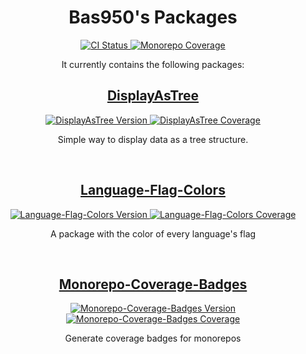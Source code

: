 <h1 align="center">
	Bas950's Packages
</h1>
<div align="center">
	<!-- badges -->
	<a href="https://github.com/Bas950/packages/actions/workflows/CI.yml">
		<img src="https://img.shields.io/github/actions/workflow/status/Bas950/packages/CI.yml?label=Test%20Packages&logo=github" alt="CI Status"/>
	</a>
	<a href="https://github.com/Bas950/packages">
		<img src="https://img.shields.io/badge/coverage-98.84%25-success.svg?placeholder=$coverage-url$&logo=vitest&style=flat" alt="Monorepo Coverage"/>
	</a>
</div>
<p align="center">
	It currently contains the following packages:
</p>

<!-- DisplayAsTree -->
<h2 align="center">
	<a href="https://github.com/Bas950/packges/tree/main/packages/DisplayAsTree">
		DisplayAsTree
	</a>
</h2>
<div align="center">
	<!-- badges -->
	<a href="https://www.npmjs.com/package/displayastree">
		<img src="https://img.shields.io/npm/v/displayastree.svg?logo=npm" alt="DisplayAsTree Version"/>
		<img src="https://img.shields.io/badge/coverage-unknown-informational.svg?placeholder=$coverage-url$/packages/DisplayAsTree&logo=vitest&style=flat" alt="DisplayAsTree Coverage"/>
	</a>
</div>
<p align="center">
  Simple way to display data as a tree structure.
<p>

<br/>
<!-- Language-Flag-Colors -->
<h2 align="center">
	<a href="https://github.com/Bas950/packages/tree/main/packages/Language-Flag-Colors">
		Language-Flag-Colors
	</a>
</h2>
<div align="center">
	<!-- badges -->
	<a href="https://www.npmjs.com/package/language-flag-colors">
		<img src="https://img.shields.io/npm/v/language-flag-colors.svg?logo=npm" alt="Language-Flag-Colors Version"/>
		<img src="https://img.shields.io/badge/coverage-64.61%25-critical.svg?placeholder=$coverage-url$/packages/Language-Flag-Colors&logo=vitest&style=flat" alt="Language-Flag-Colors Coverage"/>
	</a>
</div>
<p align="center">
  A package with the color of every language's flag
<p>

<br/>
<!-- Monorepo-Coverage-Badges -->
<h2 align="center">
	<a href="https://github.com/Bas950/packages/tree/main/packages/Monorepo-Coverage-Badges">
		Monorepo-Coverage-Badges
	</a>
</h2>
<div align="center">
	<!-- badges -->
	<a href="https://www.npmjs.com/package/monorepo-coverage-badges">
		<img src="https://img.shields.io/npm/v/monorepo-coverage-badges.svg?logo=npm" alt="Monorepo-Coverage-Badges Version"/>
		<img src="https://img.shields.io/badge/coverage-64.61%25-critical.svg?placeholder=$coverage-url$/packages/Monorepo-Coverage-Badges&logo=vitest&style=flat" alt="Monorepo-Coverage-Badges Coverage"/>
	</a>
</div>
<p align="center">
  Generate coverage badges for monorepos
<p>